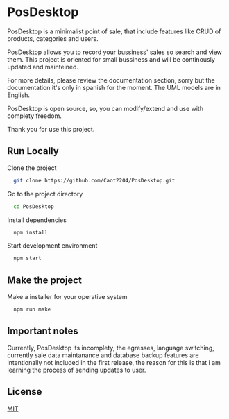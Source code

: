 
# PosDesktop

PosDesktop is a minimalist point of sale, that include features like CRUD of products, categories and users.

PosDesktop allows you to record your bussiness' sales so search and view them. This project is oriented for small bussiness and will be continously updated and mainteined.

For more details, please review the documentation section, sorry but the documentation it's only in spanish for the moment. The UML models are in English.

PosDesktop is open source, so, you can modify/extend and use with complety freedom.

Thank you for use this project.


## Run Locally

Clone the project

```bash
  git clone https://github.com/Caot2204/PosDesktop.git
```

Go to the project directory

```bash
  cd PosDesktop
```

Install dependencies

```bash
  npm install
```

Start development environment

```bash
  npm start
```

## Make the project

Make a installer for your operative system

```bash
  npm run make
```

## Important notes

Currently, PosDesktop its incomplety, the egresses, language switching, currently sale data maintanance and database backup features are intentionally not included in the first release, the reason for this is that i am learning the process of sending updates to user.

## License

[MIT](https://choosealicense.com/licenses/mit/)


